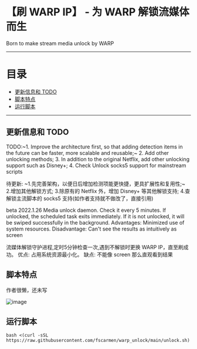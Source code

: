 # 【刷 WARP IP】 - 为 WARP 解锁流媒体而生
Born to make stream media unlock by WARP 

* * *

# 目录

- [更新信息和 TODO](README.md#更新信息和-todo)
- [脚本特点](README.md#脚本特点)
- [运行脚本](README.md#运行脚本)

* * *

## 更新信息和 TODO
TODO:~1. Improve the architecture first, so that adding detection items in the future can be faster, more scalable and reusable;~ 2. Add other unlocking methods; 3. In addition to the original Netflix, add other unlocking support such as Disney+; 4. Check Unlock socks5 support for mainstream scripts
   
待更新: ~1.先完善架构，以便日后增加检测项能更快捷，更具扩展性和复用性;~ 2.增加其他解锁方式; 3.除原有的 Netflix 外，增加 Disney+ 等其他解锁支持; 4.查解锁主流脚本的 socks5 支持(如作者支持就不做改了，直接引用)

beta 2022.1.26 Media unlock daemon. Check it every 5 minutes. If unlocked, the scheduled task exits immediately. If it is not unlocked, it will be swiped successfully in the background. Advantages: Minimized use of system resources. Disadvantage: Can't see the results as intuitively as screen

流媒体解锁守护进程,定时5分钟检查一次,遇到不解锁时更换 WARP IP，直至刷成功。 优点: 占用系统资源最小化。 缺点: 不能像 screen 那么直观看到结果

## 脚本特点
作者很懒，还未写

![image](https://user-images.githubusercontent.com/62703343/151404848-c7f7d7a2-224f-49cd-b6b4-e22203017abe.png)


## 运行脚本

```
bash <(curl -sSL https://raw.githubusercontent.com/fscarmen/warp_unlock/main/unlock.sh)
```
